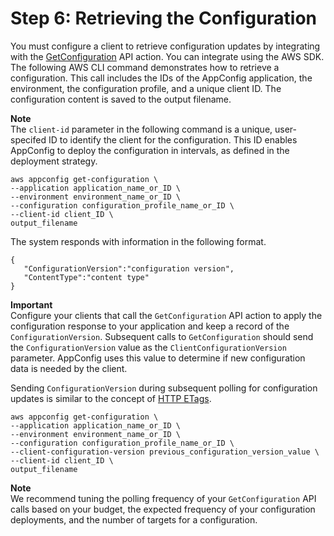 # Step 6: Retrieving the Configuration<a name="appconfig-retrieving-the-configuration"></a>

You must configure a client to retrieve configuration updates by integrating with the [GetConfiguration](http://docs.aws.amazon.com/appconfig/2019-10-09/APIReference/API_GetConfiguration.html) API action\. You can integrate using the AWS SDK\. The following AWS CLI command demonstrates how to retrieve a configuration\. This call includes the IDs of the AppConfig application, the environment, the configuration profile, and a unique client ID\. The configuration content is saved to the output filename\. 

**Note**  
The `client-id` parameter in the following command is a unique, user\-specifed ID to identify the client for the configuration\. This ID enables AppConfig to deploy the configuration in intervals, as defined in the deployment strategy\. 

```
aws appconfig get-configuration \
--application application_name_or_ID \
--environment environment_name_or_ID \
--configuration configuration_profile_name_or_ID \
--client-id client_ID \
output_filename
```

The system responds with information in the following format\.

```
{
   "ConfigurationVersion":"configuration version",
   "ContentType":"content type"
}
```

**Important**  
Configure your clients that call the `GetConfiguration` API action to apply the configuration response to your application and keep a record of the `ConfigurationVersion`\. Subsequent calls to `GetConfiguration` should send the `ConfigurationVersion` value as the `ClientConfigurationVersion` parameter\. AppConfig uses this value to determine if new configuration data is needed by the client\.

Sending `ConfigurationVersion` during subsequent polling for configuration updates is similar to the concept of [HTTP ETags](https://en.wikipedia.org/wiki/HTTP_ETag)\.

```
aws appconfig get-configuration \
--application application_name_or_ID \
--environment environment_name_or_ID \
--configuration configuration_profile_name_or_ID \
--client-configuration-version previous_configuration_version_value \
--client-id client_ID \
output_filename
```

**Note**  
We recommend tuning the polling frequency of your `GetConfiguration` API calls based on your budget, the expected frequency of your configuration deployments, and the number of targets for a configuration\.